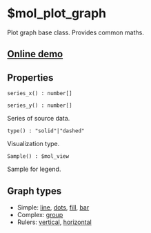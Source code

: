 # $mol_plot_graph

Plot graph base class. Provides common maths.

## [Online demo](http://eigenmethod.github.io/mol/#demo=mol_plot)

## Properties

`series_x() : number[]`

`series_y() : number[]`

Series of source data.


`type() : "solid"|"dashed"`

Visualization type.

`Sample() : $mol_view`

Sample for legend.

## Graph types

- Simple: [line](../line), [dots](../dot), [fill](../fill), [bar](../bar)
- Complex: [group](../group)
- Rulers: [vertical](../ruler/vert), [horizontal](../ruler/hor)
